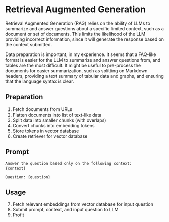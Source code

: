 # Retrieval Augmented Generation 

Retrieval Augmented Generation (RAG) relies on the ability of LLMs to summarize and answer questions about a specific limited context, such as a document or set of documents. This limits the likelihood of the LLM providing incorrect information, since it will generate the response based on the context submitted.

Data preparation is important, in my experience. It seems that a FAQ-like format is easier for the LLM to summarize and answer questions from, and tables are the most difficult. It might be useful to pre-process the documents for easier summarization, such as splitting on Markdown headers, providing a text summary of tabular data and graphs, and ensuring that the language syntax is clear. 

## Preparation
1. Fetch documents from URLs
2. Flatten documents into list of text-like data
3. Split data into smaller chunks (with overlaps)
4. Convert chunks into embedding tokens
5. Store tokens in vector database
6. Create retriever for vector database

## Prompt
```
Answer the question based only on the following context:
{context}

Question: {question}
```

## Usage
7. Fetch relevant embeddings from vector database for input question
8. Submit prompt, context, and input question to LLM
9. Profit

